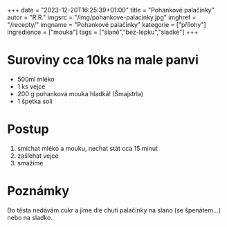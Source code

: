 +++
date = "2023-12-20T16:25:39+01:00"
title = "Pohankové palačinky"
autor = "R.R."
imgsrc = "/img/pohankove-palacinky.jpg"
imghref = "/recepty/"
imgname = "Pohankové palačinky"
kategorie = ["přílohy"]
ingredience = ["mouka"]
tags = ["slané","bez-lepku","sladké"]
+++

# Suroviny cca 10ks na male panvi 
- 500ml mléko 
- 1 ks vejce 
- 200 g pohanková mouka hladká! (Šmajstrla) 
- 1 špetka soli


# Postup

1. smíchat mléko a mouku,  nechat stát cca 15 minut
2. zašlehat vejce 
3. smažíme


# Poznámky
Do těsta nedávám cukr a jíme dle chuti palačinky na slano (se špenátem...) nebo na sladko.


<!--
-->
